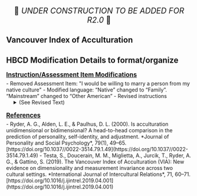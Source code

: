 <p style="text-align: center; font-size: 1.5em;">🚧 <i>UNDER CONSTRUCTION TO BE ADDED FOR R2.0</i> 🚧 </p>

## Vancouver Index of Acculturation

## HBCD Modification Details to format/organize

<p style="font-size: 1.2em; margin: 0 0 5px;"><b><u>Instruction/Assessment Item Modifications</u></b></p>
- Removed Assessment Item: "I would be willing to marry a person from my native culture"
- Modified language: “Native” changed to “Family”. “Mainstream” changed to “Other American”
- Revised instructions
<details>
  <summary style="margin-left: 20px;">(See Revised Text)</summary>
  <ul>
    <i>Many of these questions are about your culture. In this country, people come from a lot of different cultures. There are many words to describe these cultures, such as the culture of your family, a country where you or your family members were born, an ethnicity, or a religion. We refer to these below as your "family culture." While we ALL live in America, when we refer to "American" culture in the following items, we mean cultural practices or traditions that are NOT part of your family's ethnic, religious, or other cultural practices, but that are practiced often as part of "American" culture.</i>
    <br>
    <i>Please select all that apply. If you do not identify with a culture other than American, select "none". If your family culture is not listed, select "None of these apply/My family culture is not listed".</i>
  </ul>
</details>
<br>

<p style="font-size: 1.2em; margin: 0 0 5px;"><b><u>References</u></b></p>
- Ryder, A. G., Alden, L. E., & Paulhus, D. L. (2000). Is acculturation unidimensional or bidimensional? A head-to-head comparison in the prediction of personality, self-identity, and adjustment. *Journal of Personality and Social Psychology*, 79(1), 49–65. [https://doi.org/10.1037//0022-3514.79.1.49](https://doi.org/10.1037//0022-3514.79.1.49)
- Testa, S., Doucerain, M. M., Miglietta, A., Jurcik, T., Ryder, A. G., & Gattino, S. (2019). The Vancouver Index of Acculturation (VIA): New evidence on dimensionality and measurement invariance across two cultural settings. *International Journal of Intercultural Relations*, 71, 60–71. [https://doi.org/10.1016/j.ijintrel.2019.04.001](https://doi.org/10.1016/j.ijintrel.2019.04.001)




